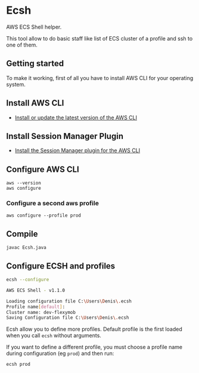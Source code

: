 # Ecsh

AWS ECS Shell helper.

This tool allow to do basic staff like list of ECS cluster of a profile and ssh to one of them.

## Getting started

To make it working, first of all you have to install AWS CLI for your operating system.

## Install AWS CLI

- [Install or update the latest version of the AWS CLI](https://docs.aws.amazon.com/cli/latest/userguide/getting-started-install.html)

## Install Session Manager Plugin

- [Install the Session Manager plugin for the AWS CLI](https://docs.aws.amazon.com/systems-manager/latest/userguide/session-manager-working-with-install-plugin.html)

## Configure AWS CLI

```
aws --version
aws configure
```

### Configure a second aws profile

```
aws configure --profile prod
```

## Compile

```
javac Ecsh.java
```

## Configure ECSH and profiles

```bash
ecsh --configure

AWS ECS Shell - v1.1.0

Loading configuration file C:\Users\Denis\.ecsh
Profile name[default]:
Cluster name: dev-flexymob
Saving Configuration file C:\Users\Denis\.ecsh
```

Ecsh allow you to define more profiles.
Default profile is the first loaded when you call `ecsh` without arguments.

If you want to define a different profile, you must choose a profile name during configuration (eg `prod`) and then run:

```bash
ecsh prod
```
